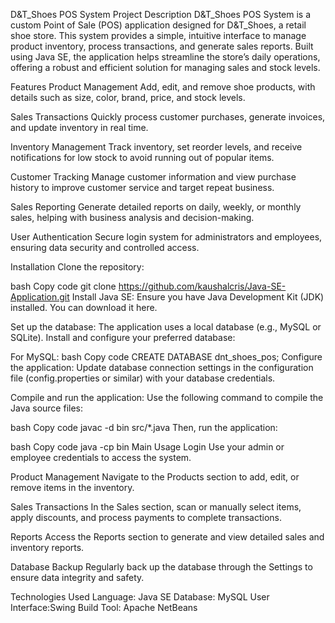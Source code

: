 D&T_Shoes POS System
Project Description
D&T_Shoes POS System is a custom Point of Sale (POS) application designed for D&T_Shoes, a retail shoe store. This system provides a simple, intuitive interface to manage product inventory, process transactions, and generate sales reports. Built using Java SE, the application helps streamline the store’s daily operations, offering a robust and efficient solution for managing sales and stock levels.


Features
Product Management
Add, edit, and remove shoe products, with details such as size, color, brand, price, and stock levels.


Sales Transactions
Quickly process customer purchases, generate invoices, and update inventory in real time.


Inventory Management
Track inventory, set reorder levels, and receive notifications for low stock to avoid running out of popular items.


Customer Tracking
Manage customer information and view purchase history to improve customer service and target repeat business.


Sales Reporting
Generate detailed reports on daily, weekly, or monthly sales, helping with business analysis and decision-making.


User Authentication
Secure login system for administrators and employees, ensuring data security and controlled access.


Installation
Clone the repository:


bash
Copy code
git clone https://github.com/kaushalcris/Java-SE-Application.git
Install Java SE:
Ensure you have Java Development Kit (JDK) installed. You can download it here.


Set up the database:
The application uses a local database (e.g., MySQL or SQLite). Install and configure your preferred database:


For MySQL:
bash
Copy code
CREATE DATABASE dnt_shoes_pos;
Configure the application:
Update database connection settings in the configuration file (config.properties or similar) with your database credentials.


Compile and run the application:
Use the following command to compile the Java source files:


bash
Copy code
javac -d bin src/*.java
Then, run the application:


bash
Copy code
java -cp bin Main
Usage
Login
Use your admin or employee credentials to access the system.


Product Management
Navigate to the Products section to add, edit, or remove items in the inventory.


Sales Transactions
In the Sales section, scan or manually select items, apply discounts, and process payments to complete transactions.


Reports
Access the Reports section to generate and view detailed sales and inventory reports.


Database Backup
Regularly back up the database through the Settings to ensure data integrity and safety.


Technologies Used
Language: Java SE
Database: MySQL 
User Interface:Swing 
Build Tool: Apache NetBeans
